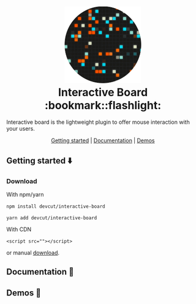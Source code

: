 <h1 align="center">
  <a href="https://github.com/devcut/interactive-board"><img width="200" src="/demo/assets/img/interactive-board.gif"></a>
  <br>
  Interactive Board :bookmark::flashlight:
</h1>

Interactive board is the lightweight plugin to offer mouse interaction with your users.

<p align="center">
  <a href="#getting-started">Getting started</a>&nbsp;|&nbsp;<a href="#documentation">Documentation</a>&nbsp;|&nbsp;<a href="https://github.com/devcut/interactive-board/demo" target="_blank">Demos</a>
</p>

## Getting started :arrow_down:

### Download

With npm/yarn

```
npm install devcut/interactive-board
```

```
yarn add devcut/interactive-board
```

With CDN

```
<script src=""></script>
```

or manual [download](https://github.com/devcut/interactive-board/archive/master.zip).

## Documentation :page_with_curl:

## Demos :grimacing: